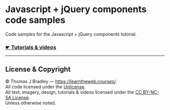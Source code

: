 # Javascript + jQuery components code samples

Code samples for the Javascript + jQuery components tutorial.

### [☛ Tutorials & videos](https://learntheweb.courses/topics/javascript-jquery-components/)

---

## License & Copyright

© Thomas J Bradley — <https://learntheweb.courses/>.<br>
All code licensed under the [Unlicense](UNLICENSE).<br>
All text, imagery, design, tutorials & videos licensed under the [CC BY-NC-SA License](http://creativecommons.org/licenses/by-nc-sa/4.0/).<br>
Unless otherwise noted.
